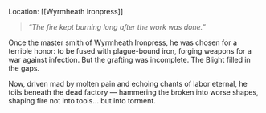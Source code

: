 
Location: [[Wyrmheath Ironpress]]

> _“The fire kept burning long after the work was done.”_

Once the master smith of Wyrmheath Ironpress, he was chosen for a terrible honor: to be fused with plague-bound iron, forging weapons for a war against infection. But the grafting was incomplete. The Blight filled in the gaps.

Now, driven mad by molten pain and echoing chants of labor eternal, he toils beneath the dead factory — hammering the broken into worse shapes, shaping fire not into tools… but into torment.